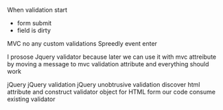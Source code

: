 When validation start
- form submit
- field is dirty


MVC no any custom validations
Spreedly event enter


I prosose 
Jquery validator
because later we can use it with mvc attreibute
by moving a message to mvc validation attribute and everything should work


jQuery
jQuery validation
jQuery unobtrusive validation 
    discover html attribute and construct validator object for HTML form
our code
    consume existing validator
